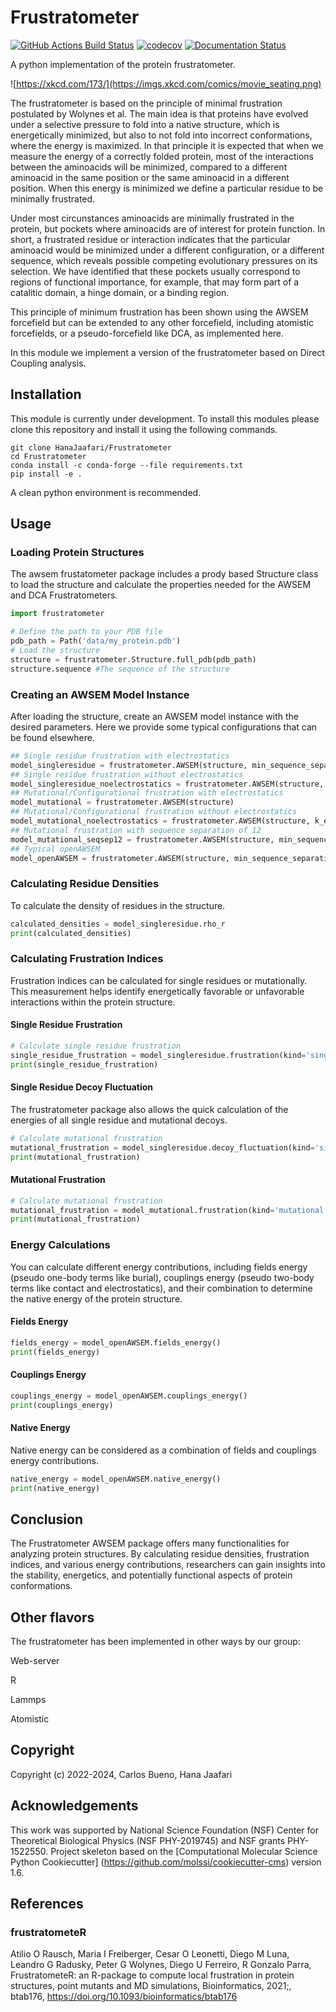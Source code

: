 Frustratometer
==============================
[//]: # (Badges)
[![GitHub Actions Build Status](https://github.com/HanaJaafari/Frustratometer/workflows/CI/badge.svg)](https://github.com/HanaJaafari/Frustratometer/actions?query=workflow%3ACI)
[![codecov](https://codecov.io/gh/HanaJaafari/Frustratometer/graph/badge.svg?token=JKDOXOYPRS)](https://codecov.io/gh/HanaJaafari/Frustratometer)
[![Documentation Status](https://readthedocs.org/projects/frustratometer/badge/?version=latest)](https://frustratometer.readthedocs.io/en/latest/?badge=latest)



A python implementation of the protein frustratometer.

![https://xkcd.com/173/](https://imgs.xkcd.com/comics/movie_seating.png)

The frustratometer is based on the principle of minimal frustration postulated by Wolynes et al. The main idea is that proteins have evolved under a selective pressure to fold into a native structure, which is energetically minimized, but also to not fold into incorrect conformations, where the energy is maximized. In that principle it is expected that when we measure the energy of a correctly folded protein, most of the interactions between the aminoacids will be minimized, compared to a different aminoacid in the same position or the same aminoacid in a different position. When this energy is minimized we define a particular residue to be minimally frustrated.

Under most circunstances aminoacids are minimally frustrated in the protein, but pockets where aminoacids are of interest for protein function. In short, a frustrated residue or interaction indicates that the particular aminoacid would be minimized under a different configuration, or a different sequence, which reveals possible competing evolutionary pressures on its selection. We have identified that these pockets usually correspond to regions of functional importance, for example, that may form part of a catalitic domain, a hinge domain, or a binding region.

This principle of minimum frustration has been shown using the AWSEM forcefield but can be extended to any other forcefield, including atomistic forcefields, or a pseudo-forcefield like DCA, as implemented here.

In this module we implement a version of the frustratometer based on Direct Coupling analysis.

## Installation

This module is currently under development.
To install this modules please clone this repository and install it using the following commands.

    git clone HanaJaafari/Frustratometer
    cd Frustratometer
    conda install -c conda-forge --file requirements.txt
    pip install -e .

A clean python environment is recommended.

## Usage

### Loading Protein Structures

The awsem frustatometer package includes a prody based Structure class to load the structure and calculate the properties needed for the AWSEM and DCA Frustratometers.

```python
import frustratometer

# Define the path to your PDB file
pdb_path = Path('data/my_protein.pdb')
# Load the structure
structure = frustratometer.Structure.full_pdb(pdb_path)
structure.sequence #The sequence of the structure
```

### Creating an AWSEM Model Instance

After loading the structure, create an AWSEM model instance with the desired parameters. Here we provide some typical configurations that can be found elsewhere.

```python
## Single residue frustration with electrostatics
model_singleresidue = frustratometer.AWSEM(structure, min_sequence_separation_contact=2) 
## Single residue frustration without electrostatics
model_singleresidue_noelectrostatics = frustratometer.AWSEM(structure, min_sequence_separation_contact=2, k_electrostatics=0) 
## Mutational/Configurational frustration with electrostatics
model_mutational = frustratometer.AWSEM(structure) 
## Mutational/Configurational frustration without electrostatics
model_mutational_noelectrostatics = frustratometer.AWSEM(structure, k_electrostatics=0)
## Mutational frustration with sequence separation of 12
model_mutational_seqsep12 = frustratometer.AWSEM(structure, min_sequence_separation_rho=13)
## Typical openAWSEM
model_openAWSEM = frustratometer.AWSEM(structure, min_sequence_separation_contact = 10, distance_cutoff_contact = None)
```

### Calculating Residue Densities

To calculate the density of residues in the structure.

```python
calculated_densities = model_singleresidue.rho_r
print(calculated_densities)
```

### Calculating Frustration Indices

Frustration indices can be calculated for single residues or mutationally. This measurement helps identify energetically favorable or unfavorable interactions within the protein structure.

#### Single Residue Frustration

```python
# Calculate single residue frustration
single_residue_frustration = model_singleresidue.frustration(kind='singleresidue')
print(single_residue_frustration)
```

#### Single Residue Decoy Fluctuation
The frustratometer package also allows the quick calculation of the energies of all single residue and mutational decoys.

```python
# Calculate mutational frustration
mutational_frustration = model_singleresidue.decoy_fluctuation(kind='singleresidue')
print(mutational_frustration)
```

#### Mutational Frustration

```python
# Calculate mutational frustration
mutational_frustration = model_mutational.frustration(kind='mutational')
print(mutational_frustration)
```

### Energy Calculations

You can calculate different energy contributions, including fields energy (pseudo one-body terms like burial), couplings energy (pseudo two-body terms like contact and electrostatics), and their combination to determine the native energy of the protein structure.

#### Fields Energy

```python
fields_energy = model_openAWSEM.fields_energy()
print(fields_energy)
```

#### Couplings Energy

```python
couplings_energy = model_openAWSEM.couplings_energy()
print(couplings_energy)
```

#### Native Energy

Native energy can be considered as a combination of fields and couplings energy contributions.

```python
native_energy = model_openAWSEM.native_energy()
print(native_energy)
```

## Conclusion

The Frustratometer AWSEM package offers many functionalities for analyzing protein structures. By calculating residue densities, frustration indices, and various energy contributions, researchers can gain insights into the stability, energetics, and potentially functional aspects of protein conformations.

## Other flavors

The frustratometer has been implemented in other ways by our group:

Web-server

R

Lammps

Atomistic


## Copyright

Copyright (c) 2022-2024, Carlos Bueno, Hana Jaafari


## Acknowledgements
 
This work was supported by National Science Foundation (NSF) Center for Theoretical Biological Physics (NSF PHY-2019745) and NSF grants PHY-1522550.
Project skeleton based on the [Computational Molecular Science Python Cookiecutter] (https://github.com/molssi/cookiecutter-cms) version 1.6.

## References

### frustratometeR

Atilio O Rausch, Maria I Freiberger, Cesar O Leonetti, Diego M Luna, Leandro G Radusky, Peter G Wolynes, Diego U Ferreiro, R Gonzalo Parra, FrustratometeR: an R-package to compute local frustration in protein structures, point mutants and MD simulations, Bioinformatics, 2021;, btab176, https://doi.org/10.1093/bioinformatics/btab176

